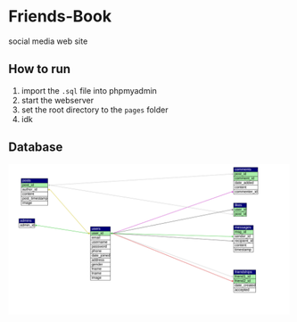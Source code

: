 # Friends-Book
social media web site
## How to run
1. import the `.sql` file into phpmyadmin
2. start the webserver
3. set the root directory to the `pages` folder
4. idk

## Database 
![Alt text](UML.svg "Title")


